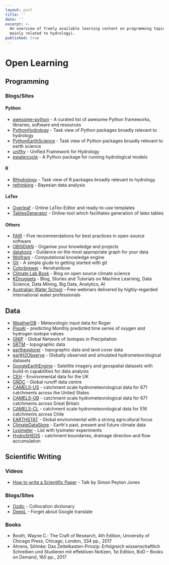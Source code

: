 ```yaml
---
layout: post
title: ''
date: ''
excerpt: >-
  An overview of freely available learning content on programming topics (though
  mainly related to hydrology).
published: true
---
```

# Open Learning

## Programming

### Blogs/Sites
#### Python
- [awesome-python](https://github.com/vinta/awesome-python) - A curated list of awesome Python frameworks, libraries, software and resources
- [PythonHydrology](https://github.com/raoulcollenteur/Python-Hydrology-Tools) - Task view of Python packages broadly relevant to hydrology
- [PythonEarthScience](https://github.com/javedali99/python-resources-for-earth-sciences) - Task view of Python packages broadly relevant to earth science
- [unifhy](https://github.com/unifhy-org/unifhy) - Unified Framework for Hydrology
- [ewatercycle](https://github.com/eWaterCycle/ewatercycle) - A Python package for running hydrological models


#### R
- [RHydrology](https://github.com/ropensci/Hydrology) - Task view of R packages broadly relevant to hydrology
- [rethinking](https://github.com/rmcelreath/rethinking) - Bayesian data analysis


#### LaTex
- [Overleaf](https://www.overleaf.com/) - Online LaTex-Editor and ready-to-use templates
- [TablesGenerator](http://www.tablesgenerator.com/) - Online-tool which facilitates generation of latex tables


#### Others
 - [FAIR](https://fair-software.eu/) - Five recommendations for best practices in open-source software
- [OBSIDIAN](https://obsidian.md/) - Organise your knowledge and projects
 - [datatoviz](https://www.data-to-viz.com/) - Guidance on the most appropriate graph for your data
 - [Wolfram](https://www.wolframalpha.com/) - Computational knowledge engine
 - [Git](https://rogerdudler.github.io/git-guide/index.html) - A simple giude to getting started with git
 - [Colorbrewer](http://colorbrewer2.org/#type=sequential&scheme=BuGn&n=3) - #endrainbow
 - [Climate Lab Book](https://www.climate-lab-book.ac.uk/) - Blog on open source climate science
 - [KDnuggets](https://www.kdnuggets.com/) - Blog, Stories and Tutorials on Machine Learning, Data Science, Data Mining, Big Data, Analytics, AI
 - [Australian Water School](https://www.icewarm.com.au/australian-water-school/webinars/) - Free webinars delivered by highly-regarded international water professionals

## Data
- [WeatherDB](https://weather.hydro.intra.uni-freiburg.de/) - Meteorologic input data for Roger
- [PisoAI](https://isotope.bot.unibas.ch/PisoAI/) - predicting Monthly predicted time series of oxygen and hydrogen isotope values
- [GNIP](https://www.iaea.org/services/networks/gnip) - Global Network of Isotopes in Precipitation
- [SRTM](https://srtm.csi.cgiar.org/) - topographic data
- [earthexplorer](https://earthexplorer.usgs.gov/) - topographic data and land cover data
- [eartH2Observe](https://wci.earth2observe.eu/portal/) - Globally observed and simulated hydrometeorological datasets
- [GoogleEarthEngine](https://earthengine.google.com/) - Satelitte imagery and geospatial datasets with build-in capabilities for data analysis
- [CEH](https://eip.ceh.ac.uk/) - Environmental data for the UK
- [GRDC](https://www.bafg.de/GRDC/EN/Home/homepage_node.html) - Global runoff data centre
- [CAMELS-US](https://ncar.github.io/hydrology/datasets/CAMELS_timeseries) - catchment scale hydrometeorological data for 671 catchments across the United States
- [CAMELS-GB](https://catalogue.ceh.ac.uk/documents/8344e4f3-d2ea-44f5-8afa-86d2987543a9) - catchment scale hydrometeorological data for 671 catchments across Great Britain
- [CAMELS-CL](https://doi.pangaea.de/10.1594/PANGAEA.894885) - catchment scale hydrometeorological data for 516 catchments across Chile
- [EARTHSTAT](http://www.earthstat.org/) - Global environmental with a strong agricultural focus
- [ClimateDataStore](https://cds.climate.copernicus.eu/cdsapp#!/home) - Earth's past, present and future climate data
- [Lysimeter](https://www.lysimeter.at/lysimeterplatform.html) - List with lysimeter experiments
- [HydroSHEDS](https://www.hydrosheds.org/downloads) - catchment boundaries, drainage direction and flow accumulation


## Scientific Writing

### Videos
- [How to write a Scientific Paper](https://www.youtube.com/watch?v=g3dkRsTqdDA) - Talk by Simon Peyton Jones


### Blogs/Sites
- [Ozdic](http://ozdic.com/) - Collocation dictionary
- [DeepL](https://www.deepl.com/home) - Forget about Google translate


### Books
- Booth, Wayne C.: The Craft of Research, 4th Edition, University of Chicago Press, Chicago, London, 334 pp., 2017
- Ahrens, Söhnke: Das Zettelkasten-Prinzip: Erfolgreich wissenschaftlich Schreiben und Studieren mit effektiven Notizen, 1st Edition, BoD – Books on Demand, 160 pp., 2017
